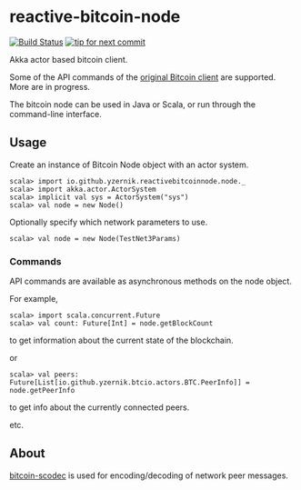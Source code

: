 # reactive-bitcoin-node

[![Build Status](https://travis-ci.org/yzernik/reactive-bitcoin-node.svg?branch=master)](https://travis-ci.org/yzernik/reactive-bitcoin-node)
[![tip for next commit](https://tip4commit.com/projects/1006.svg)](https://tip4commit.com/github/yzernik/reactive-bitcoin-node)

Akka actor based bitcoin client.

Some of the API commands of the [original Bitcoin client](https://en.bitcoin.it/wiki/Original_Bitcoin_client/API_calls_list) are supported. More are in progress.

The bitcoin node can be used in Java or Scala, or run through the command-line interface.

## Usage

Create an instance of Bitcoin Node object with an actor system.

```
scala> import io.github.yzernik.reactivebitcoinnode.node._
scala> import akka.actor.ActorSystem
scala> implicit val sys = ActorSystem("sys")
scala> val node = new Node()
```

Optionally specify which network parameters to use.

```
scala> val node = new Node(TestNet3Params)
```

### Commands

API commands are available as asynchronous methods on the node object.

For example,

```
scala> import scala.concurrent.Future
scala> val count: Future[Int] = node.getBlockCount
```

to get information about the current state of the blockchain.

or

```
scala> val peers: Future[List[io.github.yzernik.btcio.actors.BTC.PeerInfo]] = node.getPeerInfo
```

to get info about the currently connected peers.

etc.


## About

[bitcoin-scodec](https://github.com/yzernik/bitcoin-scodec) is used for encoding/decoding of network peer messages.

